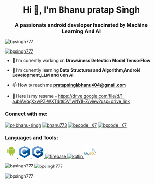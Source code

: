 <h1 align="center">Hi 👋, I'm Bhanu pratap Singh</h1>
<h3 align="center">A passionate android developer fascinated by Machine Learning And AI</h3>

<p align="left"> <img src="https://komarev.com/ghpvc/?username=bpsingh777&label=Profile%20views&color=0e75b6&style=flat" alt="bpsingh777" /> </p>

<p align="left"> <a href="https://github.com/ryo-ma/github-profile-trophy"><img src="https://github-profile-trophy.vercel.app/?username=bpsingh777" alt="bpsingh777" /></a> </p>

- 🔭 I’m currently working on **Drowsiness Detection Model TensorFlow**

- 🌱 I’m currently learning **Data Structures and Algorithm,Android Development,LLM and Gen AI**

- 📫 How to reach me **pratapsinghbhanu404@gmail.com**
- 📝 Here is my resume - https://drive.google.com/file/d/1-aubIAVqqXxwPZ-WXT4r9i5V1wNYlI-Z/view?usp=drive_link

<h3 align="left">Connect with me:</h3>
<p align="left">
<a href="https://linkedin.com/in/pr-bhanu-singh" target="blank"><img align="center" src="https://raw.githubusercontent.com/rahuldkjain/github-profile-readme-generator/master/src/images/icons/Social/linked-in-alt.svg" alt="pr-bhanu-singh" height="30" width="40" /></a>
<a href="https://www.codechef.com/users/bhanu773" target="blank"><img align="center" src="https://cdn.jsdelivr.net/npm/simple-icons@3.1.0/icons/codechef.svg" alt="bhanu773" height="30" width="40" /></a>
<a href="https://codeforces.com/profile/bpcode__07" target="blank"><img align="center" src="https://raw.githubusercontent.com/rahuldkjain/github-profile-readme-generator/master/src/images/icons/Social/codeforces.svg" alt="bpcode__07" height="30" width="40" /></a>
<a href="https://www.leetcode.com/bpcode__07" target="blank"><img align="center" src="https://raw.githubusercontent.com/rahuldkjain/github-profile-readme-generator/master/src/images/icons/Social/leet-code.svg" alt="bpcode__07" height="30" width="40" /></a>
</p>

<h3 align="left">Languages and Tools:</h3>
<p align="left"> <a href="https://developer.android.com" target="_blank" rel="noreferrer"> <img src="https://raw.githubusercontent.com/devicons/devicon/master/icons/android/android-original-wordmark.svg" alt="android" width="40" height="40"/> </a> <a href="https://www.cprogramming.com/" target="_blank" rel="noreferrer"> <img src="https://raw.githubusercontent.com/devicons/devicon/master/icons/c/c-original.svg" alt="c" width="40" height="40"/> </a> <a href="https://www.w3schools.com/cpp/" target="_blank" rel="noreferrer"> <img src="https://raw.githubusercontent.com/devicons/devicon/master/icons/cplusplus/cplusplus-original.svg" alt="cplusplus" width="40" height="40"/> </a> <a href="https://firebase.google.com/" target="_blank" rel="noreferrer"> <img src="https://www.vectorlogo.zone/logos/firebase/firebase-icon.svg" alt="firebase" width="40" height="40"/> </a> <a href="https://kotlinlang.org" target="_blank" rel="noreferrer"> <img src="https://www.vectorlogo.zone/logos/kotlinlang/kotlinlang-icon.svg" alt="kotlin" width="40" height="40"/> </a> <a href="https://www.mysql.com/" target="_blank" rel="noreferrer"> <img src="https://raw.githubusercontent.com/devicons/devicon/master/icons/mysql/mysql-original-wordmark.svg" alt="mysql" width="40" height="40"/> </a> </p>

<p><img align="left" src="https://github-readme-stats.vercel.app/api/top-langs?username=bpsingh777&show_icons=true&locale=en&layout=compact" alt="bpsingh777" /></p>

<p>&nbsp;<img align="center" src="https://github-readme-stats.vercel.app/api?username=bpsingh777&show_icons=true&locale=en" alt="bpsingh777" /></p>

<p><img align="center" src="https://github-readme-streak-stats.herokuapp.com/?user=bpsingh777&" alt="bpsingh777" /></p>

